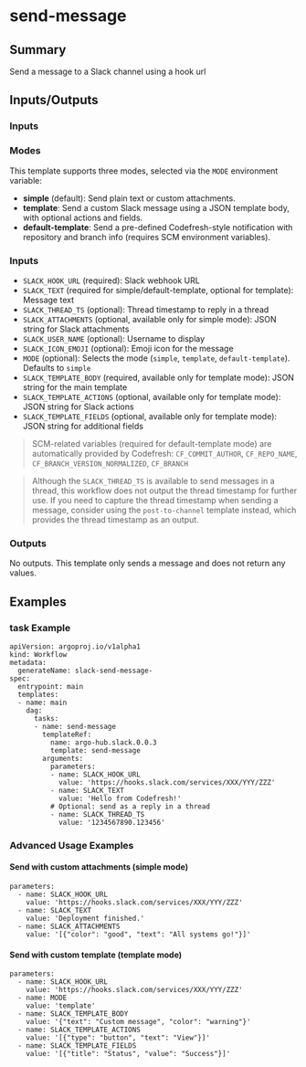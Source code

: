 # send-message

## Summary
Send a message to a Slack channel using a hook url

## Inputs/Outputs

### Inputs

### Modes
This template supports three modes, selected via the `MODE` environment variable:
- **simple** (default): Send plain text or custom attachments.
- **template**: Send a custom Slack message using a JSON template body, with optional actions and fields.
- **default-template**: Send a pre-defined Codefresh-style notification with repository and branch info (requires SCM environment variables).

### Inputs
- `SLACK_HOOK_URL` (required): Slack webhook URL
- `SLACK_TEXT` (required for simple/default-template, optional for template): Message text
- `SLACK_THREAD_TS` (optional): Thread timestamp to reply in a thread
- `SLACK_ATTACHMENTS` (optional, available only for simple mode): JSON string for Slack attachments
- `SLACK_USER_NAME` (optional): Username to display
- `SLACK_ICON_EMOJI` (optional): Emoji icon for the message
- `MODE` (optional): Selects the mode (`simple`, `template`, `default-template`). Defaults to `simple`
- `SLACK_TEMPLATE_BODY` (required, available only for template mode): JSON string for the main template
- `SLACK_TEMPLATE_ACTIONS` (optional, available only for template mode): JSON string for Slack actions
- `SLACK_TEMPLATE_FIELDS` (optional, available only for template mode): JSON string for additional fields

> SCM-related variables (required for default-template mode) are automatically provided by Codefresh: `CF_COMMIT_AUTHOR`, `CF_REPO_NAME`, `CF_BRANCH_VERSION_NORMALIZED`, `CF_BRANCH`

> Although the `SLACK_THREAD_TS` is available to send messages in a thread, this workflow does not output the thread timestamp for further use. If you need to capture the thread timestamp when sending a message, consider using the `post-to-channel` template instead, which provides the thread timestamp as an output.


### Outputs

No outputs. This template only sends a message and does not return any values.

## Examples

### task Example
```
apiVersion: argoproj.io/v1alpha1
kind: Workflow
metadata:
  generateName: slack-send-message-
spec:
  entrypoint: main
  templates:
  - name: main
    dag:
      tasks:
      - name: send-message
        templateRef:
          name: argo-hub.slack.0.0.3
          template: send-message
        arguments:
          parameters:
          - name: SLACK_HOOK_URL
            value: 'https://hooks.slack.com/services/XXX/YYY/ZZZ'
          - name: SLACK_TEXT
            value: 'Hello from Codefresh!'
          # Optional: send as a reply in a thread
          - name: SLACK_THREAD_TS
            value: '1234567890.123456'
```

### Advanced Usage Examples

#### Send with custom attachments (simple mode)
```
parameters:
  - name: SLACK_HOOK_URL
    value: 'https://hooks.slack.com/services/XXX/YYY/ZZZ'
  - name: SLACK_TEXT
    value: 'Deployment finished.'
  - name: SLACK_ATTACHMENTS
    value: '[{"color": "good", "text": "All systems go!"}]'
```

#### Send with custom template (template mode)
```
parameters:
  - name: SLACK_HOOK_URL
    value: 'https://hooks.slack.com/services/XXX/YYY/ZZZ'
  - name: MODE
    value: 'template'
  - name: SLACK_TEMPLATE_BODY
    value: '{"text": "Custom message", "color": "warning"}'
  - name: SLACK_TEMPLATE_ACTIONS
    value: '[{"type": "button", "text": "View"}]'
  - name: SLACK_TEMPLATE_FIELDS
    value: '[{"title": "Status", "value": "Success"}]'
```